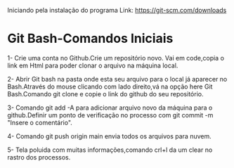 Iniciando pela instalação do programa
Link: https://git-scm.com/downloads


# Git Bash-Comandos Iniciais

  1- Crie uma conta no Github.Crie um repositório novo.
Vai em code,copia o link em Html para poder clonar o
arquivo na máquina local.

  2- Abrir Git bash na pasta onde esta seu arquivo para o local já aparecer no Bash.Através do mouse
clicando com lado direito,vá na opção here Git Bash.Comando git clone e copie o link do github do seu repositório.

  3- Comando git add -A para adicionar arquivo
novo da máquina para o github.Definir um ponto de verificação 
no processo com git commit -m "Insere o comentário".

  4- Comando git push origin main envia todos os arquivos
para nuvem.

  5- Tela poluida com muitas informações,comando crl+l da um clear no rastro dos processos.





